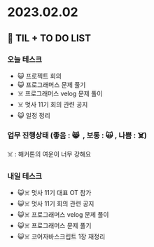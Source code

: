 # 2023.02.02

## 📓 TIL + TO DO LIST

### 오늘 테스크

- 😺 프로젝트 회의
- 😺 프로그래머스 문제 풀기
- ☠️ 프로그래머스 velog 문제 풀이
- ☠️ 멋사 11기 회의 관련 공지
- 😺 일정 정리

### 업무 진행상태 (좋음 : 😸  , 보통 : 🙀 , 나쁨 : ☠️)

☠️ : 해커톤의 여운이 너무 강해요

### 내일 테스크

- 😺☠️ 멋사 11기 대표 OT 참가
- 😺☠️ 멋사 11기 회의 관련 공지
- 😺☠️ 프로그래머스 velog 문제 풀이
- 😺☠️ 프로그래머스 문제 풀기
- 😺☠️ 코어자바스크립트 1장 재정리
